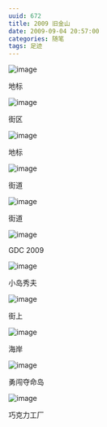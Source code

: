 ```yaml
---
uuid: 672
title: 2009 旧金山
date: 2009-09-04 20:57:00
categories: 随笔
tags: 足迹
---
```

![image](https://skywind3000.github.io/images/blog/wp-content/2011/04/image_thumb31.png)

地标

![image](https://skywind3000.github.io/images/blog/wp-content/2011/04/image_thumb32.png)

街区

![image](https://skywind3000.github.io/images/blog/wp-content/2011/04/image_thumb33.png)

地标

![image](https://skywind3000.github.io/images/blog/wp-content/2011/04/image_thumb34.png)

街道

![image](https://skywind3000.github.io/images/blog/wp-content/2011/04/image_thumb35.png)

街道

![image](https://skywind3000.github.io/images/blog/wp-content/2011/04/image_thumb36.png)

GDC 2009

![image](https://skywind3000.github.io/images/blog/wp-content/2011/04/image_thumb37.png)

小岛秀夫

![image](https://skywind3000.github.io/images/blog/wp-content/2011/04/image_thumb38.png)

街上

![image](https://skywind3000.github.io/images/blog/wp-content/2011/04/image_thumb39.png)

海岸

![image](https://skywind3000.github.io/images/blog/wp-content/2011/04/image_thumb40.png)

勇闯夺命岛

![image](https://skywind3000.github.io/images/blog/wp-content/2011/04/image_thumb41.png)

巧克力工厂


